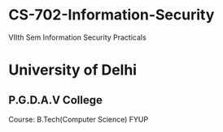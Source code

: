 # CS-702-Information-Security
VIIth Sem Information Security Practicals  

# University of Delhi  
## P.G.D.A.V College  
  
Course: B.Tech(Computer Science) FYUP  
